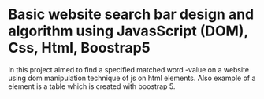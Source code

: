 # Basic website search bar design and algorithm using JavasScript (DOM), Css, Html, Boostrap5 
 In this project aimed to find a specified matched word -value on a website using dom manipulation technique of js on html elements. Also example of a element is a table which is created with boostrap 5.  
